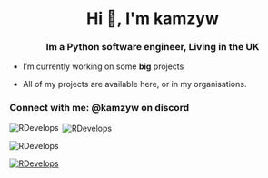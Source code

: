 <h1 align="center">Hi 👋, I'm kamzyw</h1>
<h3 align="center">Im a Python software engineer, Living in the UK</h3>


- I’m currently working on some **big** projects

- All of my projects are available here, or in my organisations.

<h3 align="left">Connect with me: @kamzyw on discord</h3>
<p align="left">
</p>

<p><img align="left" src="https://github-readme-stats.vercel.app/api/top-langs?username=RDevelops&show_icons=true&theme=dark&locale=en&layout=compact" alt="RDevelops" /></p>

<p>&nbsp;<img align="center" src="https://github-readme-stats.vercel.app/api?username=RDevelops&show_icons=true&theme=dark&locale=en" alt="RDevelops" /></p>

<p><img align="center" src="https://github-readme-streak-stats.herokuapp.com/?user=RDevelops&theme=dark" alt="RDevelops" /></p>


<p align="left"> <a href="https://github.com/ryo-ma/github-profile-trophy"><img src="https://github-profile-trophy.vercel.app/?username=RDevelops" alt="RDevelops" /></a> </p>
